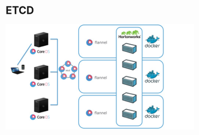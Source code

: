 # ETCD

![](../.gitbook/assets/how-coreos-flannel-simplifies-distributed-application-deployments-an-example-with-an-hortonworks-multinode-cluster-on-docker.jpg)

